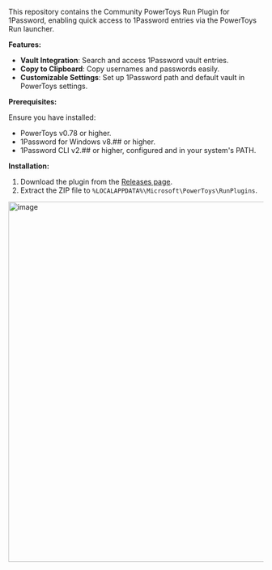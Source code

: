 This repository contains the Community PowerToys Run Plugin for 1Password, enabling quick access to 1Password entries via the PowerToys Run launcher.

**Features:**

- **Vault Integration**: Search and access 1Password vault entries.
- **Copy to Clipboard**: Copy usernames and passwords easily.
- **Customizable Settings**: Set up 1Password path and default vault in PowerToys settings.

**Prerequisites:**

Ensure you have installed:
- PowerToys v0.78 or higher.
- 1Password for Windows v8.## or higher.
- 1Password CLI v2.## or higher, configured and in your system's PATH.

**Installation:**

1. Download the plugin from the [Releases page](https://github.com/KairuDeibisu/PowerToysRunPlugin1Password/releases).
2. Extract the ZIP file to `%LOCALAPPDATA%\Microsoft\PowerToys\RunPlugins`.

<img width="712" alt="image" src="https://github.com/KairuDeibisu/PowerToysRunPlugin1Password/assets/34011041/6ae0b539-10af-4daa-a7df-5337777c9f21">
